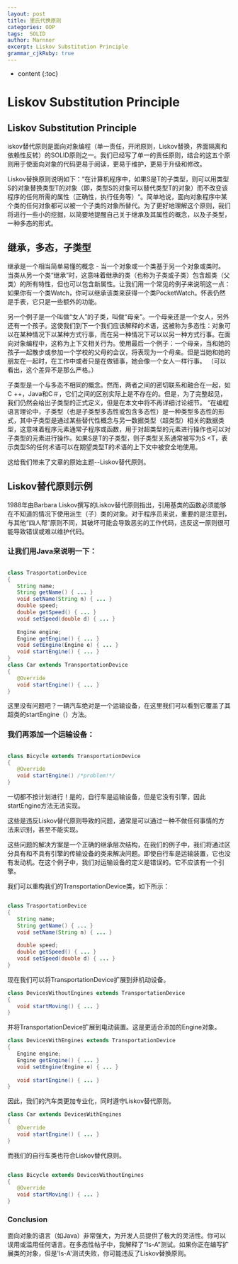 ```yaml
---
layout: post
title: 里氏代换原则
categories: OOP
tags:  SOLID 
author: Marnner
excerpt: Liskov Substitution Principle
grammar_cjkRuby: true
---
```


* content
{:toc}



# Liskov Substitution Principle

## Liskov Substitution Principle

iskov替代原则是面向对象编程（单一责任，开闭原则，Liskov替换，界面隔离和依赖性反转）的SOLID原则之一。我们已经写了单一的责任原则，结合的这五个原则用于使面向对象的代码更易于阅读，更易于维护，更易于升级和修改。

Liskov替换原则说明如下：“在计算机程序中，如果S是T的子类型，则可以用类型S的对象替换类型T的对象（即，类型S的对象可以替代类型T的对象）而不改变该程序的任何所需的属性（正确性，执行任务等）“。简单地说，面向对象程序中某个类的任何对象都可以被一个子类的对象所替代。为了更好地理解这个原则，我们将进行一些小的挖掘，以简要地提醒自己关于继承及其属性的概念，以及子类型，一种多态的形式。


## 继承，多态，子类型

继承是一个相当简单易懂的概念 - 当一个对象或一个类基于另一个对象或类时。当类从另一个类“继承”时，这意味着继承的类（也称为子类或子类）包含超类（父类）的所有特性，但也可以包含新属性。让我们用一个常见的例子来说明这一点：如果你有一个类Watch，你可以继承该类来获得一个类PocketWatch。怀表仍然是手表，它只是一些额外的功能。


另一个例子是一个叫做“女人”的子类，叫做“母亲”。一个母亲还是一个女人，另外还有一个孩子。这使我们到下一个我们应该解释的术语，这被称为多态性：对象可以在某种情况下以某种方式行事，而在另一种情况下可以以另一种方式行事。在面向对象编程中，这称为上下文相关行为。使用最后一个例子：一个母亲，当和她的孩子一起散步或参加一个学校的父母的会议，将表现为一个母亲。但是当她和她的朋友在一起时，在工作中或者只是在做错事，她会像一个女人一样行事。 （可以看出，这个差异不是那么严格。）

子类型是一个与多态不相同的概念。然而，两者之间的密切联系和融合在一起，如C ++，Java和C＃，它们之间的区别实际上是不存在的。但是，为了完整起见，我们仍然会给出子类型的正式定义，但是在本文中将不再详细讨论细节。 “在编程语言理论中，子类型（也是子类型多态性或包含多态性）是一种类型多态性的形式，其中子类型是通过某些替代性概念与另一数据类型（超类型）相关的数据类型，这意味着程序元素通常子程序或函数，用于对超类型的元素进行操作也可以对子类型的元素进行操作。如果S是T的子类型，则子类型关系通常被写为S <T，表示类型S的任何术语可以在期望类型T的术语的上下文中被安全地使用。

这给我们带来了文章的原始主题--Liskov替代原则。


## Liskov替代原则示例

1988年由Barbara Liskov撰写的Liskov替代原则指出，引用基类的函数必须能够在不知道的情况下使用派生（子）类的对象。对于程序员来说，重要的是注意到，与其他“四人帮”原则不同，其破坏可能会导致恶劣的工作代码，违反这一原则很可能导致错误或难以维护代码。

### 让我们用Java来说明一下：


```java

class TrasportationDevice
{
   String name;
   String getName() { ... }
   void setName(String n) { ... }
   double speed;
   double getSpeed() { ... }
   void setSpeed(double d) { ... }
   
   Engine engine;
   Engine getEngine() { ... }
   void setEngine(Engine e) { ... }
   void startEngine() { ... }
}
class Car extends TransportationDevice
{
   @Override
   void startEngine() { ... }
}
```

这里没有问题吧？一辆汽车绝对是一个运输设备，在这里我们可以看到它覆盖了其超类的startEngine（）方法。


### 我们再添加一个运输设备：


```java

class Bicycle extends TransportationDevice
{
   @Override
   void startEngine() /*problem!*/
}
```

一切都不按计划进行！是的，自行车是运输设备，但是它没有引擎，因此startEngine方法无法实现。

这些是违反Liskov替代原则导致的问题，通常是可以通过一种不做任何事情的方法来识别，甚至不能实现。

这些问题的解决方案是一个正确的继承层次结构，在我们的例子中，我们将通过区分具有和不具有引擎的传输设备的类来解决问题。即使自行车是运输装置，它也没有发动机。在这个例子中，我们对运输设备的定义是错误的。它不应该有一个引擎。


我们可以重构我们的TransportationDevice类，如下所示：

```java

class TrasportationDevice
{
   String name;
   String getName() { ... }
   void setName(String n) { ... }
 
   double speed;
   double getSpeed() { ... }
   void setSpeed(double d) { ... }
}
```

现在我们可以将TransportationDevice扩展到非机动设备。

```java
class DevicesWithoutEngines extends TransportationDevice
{  
   void startMoving() { ... }
}
```
并将TransportationDevice扩展到电动装置。这是更适合添加的Engine对象。

```java
class DevicesWithEngines extends TransportationDevice
{  
   Engine engine;
   Engine getEngine() { ... }
   void setEngine(Engine e) { ... }
 
   void startEngine() { ... }
}
```

因此，我们的汽车类更加专业化，同时遵守Liskov替代原则。


```java
class Car extends DevicesWithEngines
{
   @Override
   void startEngine() { ... }
}
```

而我们的自行车类也符合Liskov替代原则。

```java

class Bicycle extends DevicesWithoutEngines
{
   @Override
   void startMoving() { ... }
}
```

### Conclusion

面向对象的语言（如Java）非常强大，为开发人员提供了极大的灵活性。你可以误用或滥用任何语言。在多态性帖子中，我解释了“Is-A”测试。如果你正在编写扩展类的对象，但是'Is-A'测试失败，你可能违反了Liskov替换原则。
